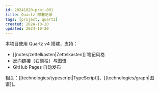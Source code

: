 ```yaml
---
id: 20241020-proj-001
title: Quartz 部署记录
tags: [project, quartz]
created: 2024-10-20
updated: 2024-10-20
---
```


本项目使用 Quartz v4 搭建，支持：

- [[notes/zettelkasten|Zettelkasten]] 笔记风格
- 反向链接（右侧栏）与图谱
- GitHub Pages 自动发布

相关：[[technologies/typescript|TypeScript]]、[[technologies/graph|图谱]]。
